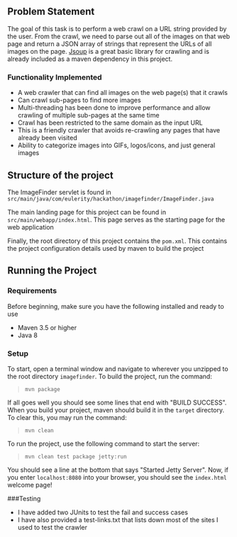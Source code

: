 ## Problem Statement
The goal of this task is to perform a web crawl on a URL string provided by the user. From the crawl, we need to parse out all of the images on that web page and return a JSON array of strings that represent the URLs of all images on the page. [Jsoup](https://jsoup.org/) is a great basic library for crawling and is already included as a maven dependency in this project.

### Functionality Implemented
- A web crawler that can find all images on the web page(s) that it crawls
- Can crawl sub-pages to find more images
- Multi-threading has been done to improve performance and allow crawling of multiple sub-pages at the same time
- Crawl has been restricted to the same domain as the input URL
- This is a friendly crawler that avoids re-crawling any pages that have already been visited
- Ability to categorize images into GIFs, logos/icons, and just general images

## Structure of the project
The ImageFinder servlet is found in `src/main/java/com/eulerity/hackathon/imagefinder/ImageFinder.java`

The main landing page for this project can be found in `src/main/webapp/index.html`. This page serves as the starting page for the web application

Finally, the root directory of this project contains the `pom.xml`. This contains the project configuration details used by maven to build the project

## Running the Project

### Requirements
Before beginning, make sure you have the following installed and ready to use
- Maven 3.5 or higher
- Java 8

### Setup
To start, open a terminal window and navigate to wherever you unzipped to the root directory `imagefinder`. To build the project, run the command:

>`mvn package`

If all goes well you should see some lines that end with "BUILD SUCCESS". When you build your project, maven should build it in the `target` directory. To clear this, you may run the command:

>`mvn clean`

To run the project, use the following command to start the server:

>`mvn clean test package jetty:run`

You should see a line at the bottom that says "Started Jetty Server". Now, if you enter `localhost:8080` into your browser, you should see the `index.html` welcome page!

###Testing
- I have added two JUnits to test the fail and success cases
- I have also provided a test-links.txt that lists down most of the sites I used to test the crawler